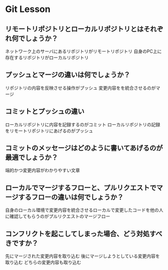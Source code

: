 # Git Lesson

## リモートリポジトリとローカルリポジトリとはそれぞれ何でしょうか？
ネットワーク上のサーバにあるリポジトリがリモートリポジトリ
自身のPC上に存在するリポジトリがローカルリポジトリ


## プッシュとマージの違いは何でしょうか？
リポジトリの内容を反映させる操作がプッシュ
変更内容をを統合させるのがマージ


## コミットとプッシュの違い
ローカルリポジトリに内容を記録するのがコミット
ローカルリポジトリの記録をリモートリポジトリにあげるのがプッシュ


## コミットのメッセージはどのように書いてあげるのが最適でしょうか？
端的かつ変更内容がわかりやすい文章


## ローカルでマージするフローと、プルリクエストでマージするフローの違いは何でしょうか？
自身のローカル環境で変更内容を統合させるローカルで変更したコードを他の人に確認してもらうのがプルリクエストのマージフロー


## コンフリクトを起こしてしまった場合、どう対処すべきですか？
先にマージされた変更内容を取り込む
後にマージしようとしている変更内容を取り込む
どちらの変更内容も取り込む